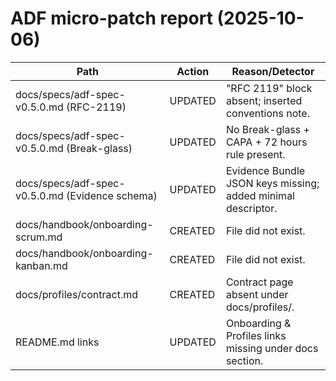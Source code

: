 # ADF micro-patch report (2025-10-06)

| Path | Action | Reason/Detector |
|---|---|---|
| docs/specs/adf-spec-v0.5.0.md (RFC-2119) | UPDATED | "RFC 2119" block absent; inserted conventions note. |
| docs/specs/adf-spec-v0.5.0.md (Break-glass) | UPDATED | No Break-glass + CAPA + 72 hours rule present. |
| docs/specs/adf-spec-v0.5.0.md (Evidence schema) | UPDATED | Evidence Bundle JSON keys missing; added minimal descriptor. |
| docs/handbook/onboarding-scrum.md | CREATED | File did not exist. |
| docs/handbook/onboarding-kanban.md | CREATED | File did not exist. |
| docs/profiles/contract.md | CREATED | Contract page absent under docs/profiles/. |
| README.md links | UPDATED | Onboarding & Profiles links missing under docs section. |
